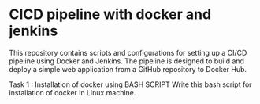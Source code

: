 # CICD pipeline with docker and jenkins
This repository contains scripts and configurations for setting up a CI/CD pipeline using Docker and Jenkins. The pipeline is designed to build and deploy a simple web application from a GitHub repository to Docker Hub.

Task 1 : Installation of docker using BASH SCRIPT
Write this bash script for installation of docker in Linux machine.
